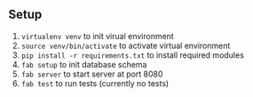 ## Setup

1. `virtualenv venv` to init virual environment
2. `source venv/bin/activate` to activate virtual environment
3. `pip install -r requirements.txt` to install required modules
4. `fab setup` to init database schema
5. `fab server` to start server at port 8080
6. `fab test` to run tests (currently no tests)
